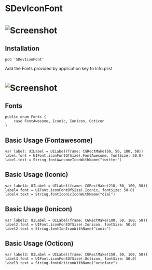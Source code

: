 SDevIconFont
==================

# ![Screenshot](https://raw.githubusercontent.com/0x73/SDevIconFont/master/Screenshots/screenshot0.png)


## Installation

````
pod 'SDevIconFont'
````

Add the Fonts provided by application key to Info.plist

# ![Screenshot](https://raw.githubusercontent.com/0x73/SDevIconFont/master/Screenshots/font.png)

## Fonts
````
public enum Fonts {
    case FontAwesome, Iconic, Ionicon, Octicon
}
````

## Basic Usage (Fontawesome)

````
var label: UILabel = UILabel(frame: CGRectMake(50, 50, 100, 50))
label.font = UIFont.iconFontOfSize(.FontAwesome, fontSize: 50.0)
label.text = String.fontAwesomeIconWithName("twitter")
````


## Basic Usage (Iconic)

````
var label4: UILabel = UILabel(frame: CGRectMake(210, 50, 100, 50))
label4.font = UIFont.iconFontOfSize(.Iconic, fontSize: 50.0)
label4.text = String.fontIconicIconWithName("dial")
````

## Basic Usage (Ionicon)

````
var label2: UILabel = UILabel(frame: CGRectMake(100, 50, 100, 50))
label2.font = UIFont.iconFontOfSize(.Ionicon, fontSize: 50.0)
label2.text = String.fontIonIconWithName("ionic")
````

## Basic Usage (Octicon)

````
var label3: UILabel = UILabel(frame: CGRectMake(150, 50, 100, 50))
label3.font = UIFont.iconFontOfSize(.Octicon, fontSize: 50.0)
label3.text = String.fontOcticonWithName("octoface")
````

